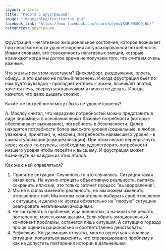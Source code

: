 ```yaml
---
layout: article
title: "Работа с фрустрацией"
image: "images/blog/frustration.jpg"
facebook_link: "https://www.facebook.com/share/p/yhwVK5RaWS8Q9j6b/"
categories: фрустрация
---
```


Фрустрация - негативное эмоциональное состояние, которое возникает при невозможности удовлетворения актуализированной потребности. Иными словами, это совокупность негативных эмоций, которые возникают когда мы долгое время не получаем того, что считаем очень важным.

<!--more-->

Что же мы при этом чувствуем? Дискомфорт, раздражение, злость, обиду... и это далеко не полный перечень. Иногда фрустрация бьёт по нам будто кувалдой - пропадает интерес к жизни, возникает апатия, хочется лечь, свернуться калачиком и ничего не делать. Иногда кажется, что даже дышать сложно.

Какие же потребности могут быть не удовлетворены?

А. Маслоу считал, что иерархию потребностей можно представить в виде пирамиды: в основании лежат базовые потребности (которые обеспечивают выживание), потребность в безопасности. Далее находятся потребности более высокого уровня (социальные, в любви, уважении, принятии), и, наконец, потребность наивысшего уровня - в самоактуализации (самореализации). При этом нельзя перепрыгнуть через какую-то ступень, необходимо удовлетворить потребности низшего уровня чтобы перейти к высшему. И фрустрация может возникнуть на каждом из этих этапов.

Как же с ней справляться?
1. Принятие ситуации. Случилось то что случилось. Ситуация такая какая есть. Не нужно отрицать объективную реальность, пытаясь сохранить иллюзии, это только затянет процесс "выздоровления".
2. Мы не в силах изменить реальность, но мы можем изменить отношение к ней. Мы можем сознательно выбирать своё отношение к ситуации, и далеко не всегда обязательно на "плохую" ситуацию реагировать негативными эмоциями.
3. Не застревать в проблеме, ища виноватых, а начинать её решать, постепенно, маленькими шагами. Если убрать эмоциональный компонент проблемы, останется лишь ситуация. А ситуацию гораздо проще оценить рационально и соответственно действовать.
4. Рефлексия. Когда эмоции отпустят, можно вернуться к анализу ситуации, попытаться выяснить, что спровоцировало проблему и как не допустить повторения истории в дальнейшем.